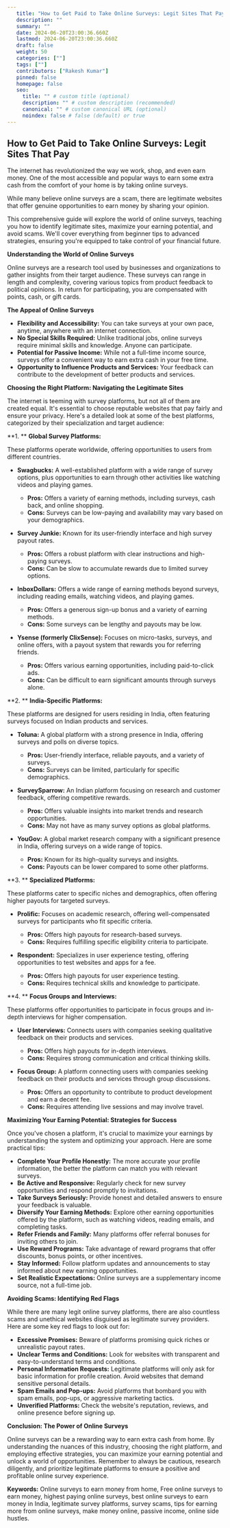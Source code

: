 ```yaml
---
   title: "How to Get Paid to Take Online Surveys: Legit Sites That Pay"
   description: ""
   summary: ""
   date: 2024-06-20T23:00:36.660Z
   lastmod: 2024-06-20T23:00:36.660Z
   draft: false
   weight: 50
   categories: [""]
   tags: [""]
   contributors: ["Rakesh Kumar"]
   pinned: false
   homepage: false
   seo:
     title: "" # custom title (optional)
     description: "" # custom description (recommended)
     canonical: "" # custom canonical URL (optional)
     noindex: false # false (default) or true
---
```

## How to Get Paid to Take Online Surveys: Legit Sites That Pay

The internet has revolutionized the way we work, shop, and even earn money. One of the most accessible and popular ways to earn some extra cash from the comfort of your home is by taking online surveys. 

While many believe online surveys are a scam, there are legitimate websites that offer genuine opportunities to earn money by sharing your opinion. 

This comprehensive guide will explore the world of online surveys, teaching you how to identify legitimate sites, maximize your earning potential, and avoid scams. We'll cover everything from beginner tips to advanced strategies, ensuring you're equipped to take control of your financial future. 

**Understanding the World of Online Surveys**

Online surveys are a research tool used by businesses and organizations to gather insights from their target audience. These surveys can range in length and complexity, covering various topics from product feedback to political opinions. In return for participating, you are compensated with points, cash, or gift cards. 

**The Appeal of Online Surveys**

* **Flexibility and Accessibility:** You can take surveys at your own pace, anytime, anywhere with an internet connection. 
* **No Special Skills Required:** Unlike traditional jobs, online surveys require minimal skills and knowledge. Anyone can participate.
* **Potential for Passive Income:** While not a full-time income source, surveys offer a convenient way to earn extra cash in your free time.
* **Opportunity to Influence Products and Services:** Your feedback can contribute to the development of better products and services.

**Choosing the Right Platform: Navigating the Legitimate Sites**

The internet is teeming with survey platforms, but not all of them are created equal. It's essential to choose reputable websites that pay fairly and ensure your privacy. Here's a detailed look at some of the best platforms, categorized by their specialization and target audience:

**1. ** **Global Survey Platforms:**

These platforms operate worldwide, offering opportunities to users from different countries. 

* **Swagbucks:** A well-established platform with a wide range of survey options, plus opportunities to earn through other activities like watching videos and playing games. 
    * **Pros:** Offers a variety of earning methods, including surveys, cash back, and online shopping.
    * **Cons:** Surveys can be low-paying and availability may vary based on your demographics.
* **Survey Junkie:** Known for its user-friendly interface and high survey payout rates. 
    * **Pros:**  Offers a robust platform with clear instructions and high-paying surveys. 
    * **Cons:** Can be slow to accumulate rewards due to limited survey options. 
* **InboxDollars:** Offers a wide range of earning methods beyond surveys, including reading emails, watching videos, and playing games.
    * **Pros:**  Offers a generous sign-up bonus and a variety of earning methods.
    * **Cons:** Some surveys can be lengthy and payouts may be low. 

* **Ysense (formerly ClixSense):** Focuses on micro-tasks, surveys, and online offers, with a payout system that rewards you for referring friends.
    * **Pros:** Offers various earning opportunities, including paid-to-click ads.
    * **Cons:**  Can be difficult to earn significant amounts through surveys alone.

**2. ** **India-Specific Platforms:**

These platforms are designed for users residing in India, often featuring surveys focused on Indian products and services.

* **Toluna:** A global platform with a strong presence in India, offering surveys and polls on diverse topics. 
    * **Pros:** User-friendly interface, reliable payouts, and a variety of surveys. 
    * **Cons:** Surveys can be limited, particularly for specific demographics.
* **SurveySparrow:** An Indian platform focusing on research and customer feedback, offering competitive rewards.
    * **Pros:** Offers valuable insights into market trends and research opportunities.
    * **Cons:** May not have as many survey options as global platforms.

* **YouGov:**  A global market research company with a significant presence in India, offering surveys on a wide range of topics. 
    * **Pros:** Known for its high-quality surveys and insights.
    * **Cons:**  Payouts can be lower compared to some other platforms.

**3. ** **Specialized Platforms:**

These platforms cater to specific niches and demographics, often offering higher payouts for targeted surveys.

* **Prolific:** Focuses on academic research, offering well-compensated surveys for participants who fit specific criteria.
    * **Pros:**  Offers high payouts for research-based surveys.
    * **Cons:**  Requires fulfilling specific eligibility criteria to participate. 

* **Respondent:** Specializes in user experience testing, offering opportunities to test websites and apps for a fee. 
    * **Pros:**  Offers high payouts for user experience testing.
    * **Cons:**  Requires technical skills and knowledge to participate.

**4. ** **Focus Groups and Interviews:**

These platforms offer opportunities to participate in focus groups and in-depth interviews for higher compensation.

* **User Interviews:** Connects users with companies seeking qualitative feedback on their products and services. 
    * **Pros:**  Offers high payouts for in-depth interviews.
    * **Cons:**  Requires strong communication and critical thinking skills.

* **Focus Group:**  A platform connecting users with companies seeking feedback on their products and services through group discussions.
    * **Pros:**  Offers an opportunity to contribute to product development and earn a decent fee.
    * **Cons:**  Requires attending live sessions and may involve travel.

**Maximizing Your Earning Potential: Strategies for Success**

Once you've chosen a platform, it's crucial to maximize your earnings by understanding the system and optimizing your approach. Here are some practical tips:

* **Complete Your Profile Honestly:**  The more accurate your profile information, the better the platform can match you with relevant surveys.
* **Be Active and Responsive:** Regularly check for new survey opportunities and respond promptly to invitations.
* **Take Surveys Seriously:** Provide honest and detailed answers to ensure your feedback is valuable.
* **Diversify Your Earning Methods:** Explore other earning opportunities offered by the platform, such as watching videos, reading emails, and completing tasks.
* **Refer Friends and Family:**  Many platforms offer referral bonuses for inviting others to join.
* **Use Reward Programs:** Take advantage of reward programs that offer discounts, bonus points, or other incentives.
* **Stay Informed:**  Follow platform updates and announcements to stay informed about new earning opportunities.
* **Set Realistic Expectations:**  Online surveys are a supplementary income source, not a full-time job. 

**Avoiding Scams: Identifying Red Flags**

While there are many legit online survey platforms, there are also countless scams and unethical websites disguised as legitimate survey providers. Here are some key red flags to look out for:

* **Excessive Promises:** Beware of platforms promising quick riches or unrealistic payout rates.
* **Unclear Terms and Conditions:** Look for websites with transparent and easy-to-understand terms and conditions.
* **Personal Information Requests:** Legitimate platforms will only ask for basic information for profile creation. Avoid websites that demand sensitive personal details.
* **Spam Emails and Pop-ups:**  Avoid platforms that bombard you with spam emails, pop-ups, or aggressive marketing tactics.
* **Unverified Platforms:** Check the website's reputation, reviews, and online presence before signing up. 

**Conclusion: The Power of Online Surveys**

Online surveys can be a rewarding way to earn extra cash from home. By understanding the nuances of this industry, choosing the right platform, and employing effective strategies, you can maximize your earning potential and unlock a world of opportunities. Remember to always be cautious, research diligently, and prioritize legitimate platforms to ensure a positive and profitable online survey experience.

**Keywords:** Online surveys to earn money from home, Free online surveys to earn money, highest paying online surveys, best online surveys to earn money in India, legitimate survey platforms, survey scams, tips for earning more from online surveys, make money online, passive income, online side hustles. 
